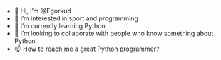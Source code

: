 - 👋 Hi, I’m @Egorkud
- 👀 I’m interested in sport and programming
- 🌱 I’m currently learning Python
- 💞️ I’m looking to collaborate with people who know something about Python
- 📫 How to reach me a great Python programmer?

<!---
Egorkud/Egorkud is a ✨ special ✨ repository because its `README.md` (this file) appears on your GitHub profile.
You can click the Preview link to take a look at your changes.
--->

